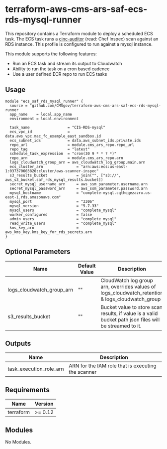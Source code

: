 # terraform-aws-cms-ars-saf-ecs-rds-mysql-runner

This repository contains a Terraform module to deploy a scheduled ECS task. The ECS task runs a [cinc-auditor](https://cinc.sh/start/auditor/) (read: Chef Inspec) scan against an RDS instance. This profile is configured to run against a mysql instance.

This module supports the following features:
* Run an ECS task and stream its output to Cloudwatch
* Ability to run the task on a cron based cadence
* Use a user defined ECR repo to run ECS tasks

## Usage

```hcl
module "ecs_saf_rds_mysql_runner" {
  source = "github.com/CMSgov/terraform-aws-cms-ars-saf-ecs-rds-mysql-runner
  app_name    = local.app_name
  environment = local.environment

  task_name                 = "CIS-RDS-mysql"
  ecs_vpc_id                = data.aws_vpc.mac_fc_example_east_sandbox.id
  ecs_subnet_ids            = data.aws_subnet_ids.private.ids
  repo_url                  = module.cms_ars_repo.repo_url
  repo_tag                  = "latest"
  schedule_task_expression  = "cron(30 9 * * ? *)"
  repo_arn                  = module.cms_ars_repo.arn
  logs_cloudwatch_group_arn = aws_cloudwatch_log_group.main.arn
  ecs_cluster_arn               = "arn:aws:ecs:us-east-1:037370603820:cluster/aws-scanner-inspec"
  s3_results_bucket             = join("", ["s3://", aws_s3_bucket.saf_rds_mysql_results.bucket])
  secret_mysql_username_arn     = aws_ssm_parameter.username.arn
  secret_mysql_password_arn     = aws_ssm_parameter.password.arn
  mysql_hostname                = "complete-mysql.cqthqqezazrx.us-east-1.rds.amazonaws.com"
  mysql_port                    = "3306"
  mysql_version                 = "5.7.33"
  mysql_users                   = "complete_mysql"
  worker_configured             = false
  admin_users                   = "complete_mysql"
  read_write_users              = "complete_mysql"
  kms_key_arn                   = aws_kms_key.kms_key_for_rds_secrets.arn
}

```

## Optional Parameters

| Name | Default Value | Description |
|------|---------|---------|
| logs_cloudwatch_group_arn | "" | CloudWatch log group arn, overrides values of logs_cloudwatch_retention & logs_cloudwatch_group |
| s3_results_bucket | "" | Bucket value to store scan results, if value is a valid bucket path json files will be streamed to it. |

## Outputs

| Name | Description |
|------|---------|
| task_execution_role_arn | ARN for the IAM role that is executing the scanner |

## Requirements

| Name | Version |
|------|---------|
| terraform | >= 0.12 |

## Modules

No Modules.